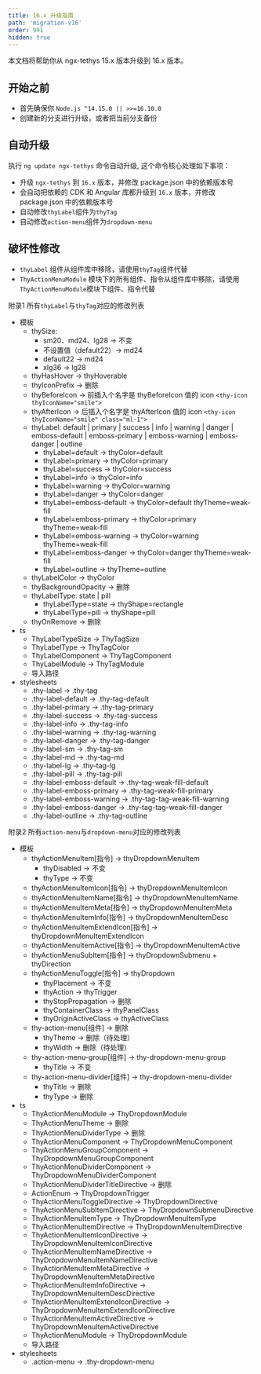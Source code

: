 ```yaml
---
title: 16.x 升级指南
path: 'migration-v16'
order: 991
hidden: true
---
```


<alert>本文档将帮助你从 ngx-tethys 15.x 版本升级到 16.x 版本。</alert>

## 开始之前

- 首先确保你 `Node.js ^14.15.0 || >>=16.10.0`
- 创建新的分支进行升级，或者把当前分支备份

## 自动升级
执行 `ng update ngx-tethys` 命令自动升级, 这个命令核心处理如下事项：
- 升级 `ngx-tethys` 到 `16.x` 版本，并修改 package.json 中的依赖版本号
- 会自动把依赖的 CDK 和 Angular 库都升级到 `16.x` 版本，并修改 package.json 中的依赖版本号
- 自动修改`thyLabel`组件为`thyTag`
- 自动修改`action-menu`组件为`dropdown-menu`

## 破坏性修改

- `thyLabel` 组件从组件库中移除，请使用`thyTag`组件代替
- `ThyActionMenuModule` 模块下的所有组件、指令从组件库中移除，请使用`ThyActionMenuModule`模块下组件、指令代替

<label type="info">附录1</label> 所有`thyLabel`与`thyTag`对应的修改列表


- 模板
   - thySize:
      - sm20、md24、lg28 -> 不变
      - 不设置值（default22）-> md24 
      - default22 -> md24
      - xlg36 -> lg28
   - thyHasHover -> thyHoverable
   - thyIconPrefix -> 删除
   - thyBeforeIcon -> 前插入个名字是 thyBeforeIcon 值的 icon  ```<thy-icon  thyIconName="smile">```
   - thyAfterIcon -> 后插入个名字是 thyAfterIcon 值的 icon  ```<thy-icon  thyIconName="smile" class="ml-1">```
   - thyLabel: default | primary | success | info | warning | danger  | emboss-default | emboss-primary | emboss-warning | emboss-danger | outline
      - thyLabel=default -> thyColor=default
      - thyLabel=primary -> thyColor=primary
      - thyLabel=success -> thyColor=success
      - thyLabel=info -> thyColor=info
      - thyLabel=warning -> thyColor=warning
      - thyLabel=danger -> thyColor=danger
      - thyLabel=emboss-default -> thyColor=default  thyTheme=weak-fill
      - thyLabel=emboss-primary -> thyColor=primary  thyTheme=weak-fill
      - thyLabel=emboss-warning -> thyColor=warning  thyTheme=weak-fill
      - thyLabel=emboss-danger -> thyColor=danger  thyTheme=weak-fill
      - thyLabel=outline -> thyTheme=outline 
   - thyLabelColor -> thyColor
   - thyBackgroundOpacity -> 删除
   - thyLabelType: state | pill
      - thyLabelType=state -> thyShape=rectangle
      - thyLabelType=pill -> thyShape=pill
   - thyOnRemove -> 删除
- ts
   - ThyLabelTypeSize -> ThyTagSize
   - ThyLabelType -> ThyTagColor
   - ThyLabelComponent -> ThyTagComponent
   - ThyLabelModule -> ThyTagModule
   - 导入路径
- stylesheets
   - .thy-label -> .thy-tag
   - .thy-label-default -> .thy-tag-default
   - .thy-label-primary -> .thy-tag-primary
   - .thy-label-success -> .thy-tag-success
   - .thy-label-info -> .thy-tag-info
   - .thy-label-warning -> .thy-tag-warning
   - .thy-label-danger -> .thy-tag-danger
   - .thy-label-sm -> .thy-tag-sm
   - .thy-label-md -> .thy-tag-md
   - .thy-label-lg -> .thy-tag-lg
   - .thy-label-pill -> .thy-tag-pill
   - .thy-label-emboss-default -> .thy-tag-weak-fill-default
   - .thy-label-emboss-primary -> .thy-tag-weak-fill-primary
   - .thy-label-emboss-warning -> .thy-tag-tag-weak-fill-warning
   - .thy-label-emboss-danger -> .thy-tag-tag-weak-fill-danger
   - .thy-label-outline -> .thy-tag-outline

<label type="info">附录2</label> 所有`action-menu`与`dropdown-menu`对应的修改列表

- 模板
   - thyActionMenuItem[指令] -> thyDropdownMenuItem
      - thyDisabled -> 不变
      - thyType -> 不变
   - thyActionMenuItemIcon[指令] -> thyDropdownMenuItemIcon
   - thyActionMenuItemName[指令] -> thyDropdownMenuItemName
   - thyActionMenuItemMeta[指令] -> thyDropdownMenuItemMeta
   - thyActionMenuItemInfo[指令] -> thyDropdownMenuItemDesc
   - thyActionMenuItemExtendIcon[指令] -> thyDropdownMenuItemExtendIcon
   - thyActionMenuItemActive[指令] -> thyDropdownMenuItemActive
   - thyActionMenuSubItem[指令] -> thyDropdownSubmenu + thyDirection
   - thyActionMenuToggle[指令] -> thyDropdown
      - thyPlacement -> 不变
      - thyAction -> thyTrigger
      - thyStopPropagation -> 删除
      - thyContainerClass -> thyPanelClass
      - thyOriginActiveClass -> thyActiveClass
   - thy-action-menu[组件] -> 删除
      - thyTheme -> 删除（待处理）
      - thyWidth -> 删除（待处理）
   - thy-action-menu-group[组件] -> thy-dropdown-menu-group
      - thyTitle -> 不变
   - thy-action-menu-divider[组件] -> thy-dropdown-menu-divider
      - thyTitle -> 删除
      - thyType -> 删除
- ts
   - ThyActionMenuModule -> ThyDropdownModule
   - ThyActionMenuTheme -> 删除
   - ThyActionMenuDividerType -> 删除
   - ThyActionMenuComponent -> ThyDropdownMenuComponent
   - ThyActionMenuGroupComponent -> ThyDropdownMenuGroupComponent
   - ThyActionMenuDividerComponent -> ThyDropdownMenuDividerComponent
   - ThyActionMenuDividerTitleDirective -> 删除
   - ActionEnum -> ThyDropdownTrigger
   - ThyActionMenuToggleDirective -> ThyDropdownDirective
   - ThyActionMenuSubItemDirective -> ThyDropdownSubmenuDirective
   - ThyActionMenuItemType -> ThyDropdownMenuItemType
   - ThyActionMenuItemDirective -> ThyDropdownMenuItemDirective
   - ThyActionMenuItemIconDirective -> ThyDropdownMenuItemIconDirective
   - ThyActionMenuItemNameDirective -> ThyDropdownMenuItemNameDirective
   - ThyActionMenuItemMetaDirective -> ThyDropdownMenuItemMetaDirective
   - ThyActionMenuItemInfoDirective -> ThyDropdownMenuItemDescDirective
   - ThyActionMenuItemExtendIconDirective -> ThyDropdownMenuItemExtendIconDirective
   - ThyActionMenuItemActiveDirective -> ThyDropdownMenuItemActiveDirective
   - ThyActionMenuModule -> ThyDropdownModule
   - 导入路径
- stylesheets
   - .action-menu -> .thy-dropdown-menu
